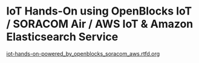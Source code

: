 IoT Hands-On using OpenBlocks IoT / SORACOM Air / AWS IoT & Amazon Elasticsearch Service
========================================================================================

[iot-hands-on-powered_by_openblocks_soracom_aws.rtfd.org](iot-hands-on-powered_by_openblocks_soracom_aws.rtfd.org)

